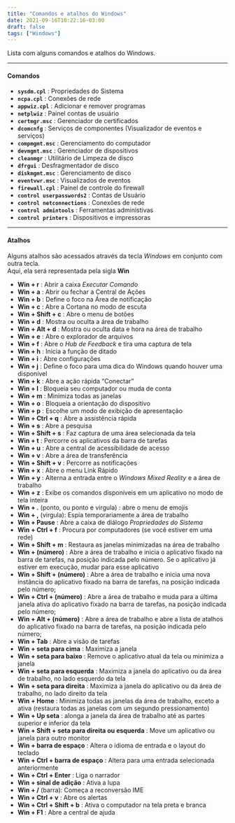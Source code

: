 ```yaml
---
title: "Comandos e atalhos do Windows"
date: 2021-09-16T10:22:16-03:00
draft: false
tags: ["Windows"]
---
```


Lista com alguns comandos e atalhos do Windows.

<!--more-->

____


#### Comandos

- **`sysdm.cpl`** : Propriedades do Sistema  
- **`ncpa.cpl`** : Conexões de rede   
- **`appwiz.cpl`** : Adicionar e remover programas  
- **`netplwiz`** : Painel contas de usuário  
- **`certmgr.msc`** : Gerenciador de certificados  
- **`dcomcnfg`** : Serviços de componentes (Visualizador de eventos e serviços)  
- **`compmgmt.msc`** : Gerenciamento do computador  
- **`devmgmt.msc`** : Gerenciador de dispositivos  
- **`cleanmgr`** : Utilitário de Limpeza de disco  
- **`dfrgui`** : Desfragmentador de disco  
- **`diskmgmt.msc`** : Gerenciamento de disco  
- **`eventvwr.msc`** : Visualizados de eventos  
- **`firewall.cpl`** : Painel de controle do firewall  
- **`control userpasswords2`** : Contas de Usuário  
- **`control netconnections`** : Conexões de rede 
- **`control admintools`** : Ferramentas administivas  
- **`control printers`** : Dispositivos e impressoras  


____

#### Atalhos
Alguns atalhos são acessados através da tecla _Windows_ em conjunto com outra tecla.  
Aqui, ela será representada pela sigla **Win**

- **Win + r** : Abrir a caixa _Executar Comando_
- **Win + a** : Abrir ou fechar a Central de Ações
- **Win + b** : Define o foco na Área de notificação
- **Win + c** : Abre a Cortana no modo de escuta
- **Win + Shift + c** : Abre o menu de botões
- **Win + d** : Mostra ou oculta a área de trabalho
- **Win + Alt + d** : Mostra ou oculta data e hora na área de trabalho
- **Win + e** : Abre o explorador de arquivos
- **Win + f** : Abre o _Hub de Feedback_ e tira uma captura de tela
- **Win + h** : Inicia a função de ditado
- **Win + i** : Abre configurações
- **Win + j** : Define o foco para uma dica do Windows quando houver uma disponível
- **Win + k** : Abre a ação rápida “Conectar”
- **Win + l** : Bloqueia seu computador ou muda de conta
- **Win + m** : Minimiza todas as janelas
- **Win + o** : Bloqueia a orientação do dispositivo
- **Win + p** : Escolhe um modo de exibição de apresentação
- **Win + Ctrl + q** : Abre a assistência rápida
- **Win + s** : Abre a pesquisa
- **Win + Shift + s** : Faz captura de uma área selecionada da tela
- **Win + t** : Percorre os aplicativos da barra de tarefas
- **Win + u** : Abre a central de acessibilidade de acesso
- **Win + v** : Abre a área de transferência
- **Win + Shift + v** : Percorre as notificações
- **Win + x** : Abre o menu Link Rápido
- **Win + y** : Alterna a entrada entre o _Windows Mixed Reality_ e a área de trabalho
- **Win + z** : Exibe os comandos disponíveis em um aplicativo no modo de tela inteira
- **Win + .** (ponto, ou ponto e virgula) : abre o menu de emojis
- **Win + ,** (virgula): Espia temporariamente a área de trabalho
- **Win + Pause** : Abre a caixa de diálogo _Propriedades do Sistema_
- **Win + Ctrl + f** : Procura por computadores (se você estiver em uma rede)
- **Win + Shift + m** : Restaura as janelas minimizadas na área de trabalho
- **Win + (número)** : Abre a área de trabalho e inicia o aplicativo fixado na barra de tarefas, na posição indicada pelo número. Se o aplicativo já estiver em execução, mudar para esse aplicativo
- **Win + Shift + (número)** : Abre a área de trabalho e inicia uma nova instância do aplicativo fixado na barra de tarefas, na posição indicada pelo número;
- **Win + Ctrl + (número)** : Abre a área de trabalho e muda para a última janela ativa do aplicativo fixado na barra de tarefas, na posição indicada pelo número;
- **Win + Alt + (número)** : Abre a área de trabalho e abre a lista de atalhos do aplicativo fixado na barra de tarefas, na posição indicada pelo número;
- **Win + Tab** : Abre a visão de tarefas
- **Win + seta para cima** : Maximiza a janela
- **Win + seta para baixo** : Remove o aplicativo atual da tela ou minimiza a janela
- **Win + seta para esquerda** : Maximiza a janela do aplicativo ou da área de trabalho, no lado esquerdo da tela
- **Win + seta para direita** : Maximiza a janela do aplicativo ou da área de trabalho, no lado direito da tela
- **Win + Home** : Minimiza todas as janelas da área de trabalho, exceto a ativa (restaura todas as janelas com um segundo pressionamento)
- **Win + Up seta** : alonga a janela da área de trabalho até as partes superior e inferior da tela
- **Win + Shift + seta para direita ou esquerda** : Move um aplicativo ou janela para outro monitor
- **Win + barra de espaço** : Altera o idioma de entrada e o layout do teclado
- **Win + Ctrl + barra de espaço** : Altera para uma entrada selecionada anteriormente
- **Win + Ctrl + Enter** : Liga o narrador
- **Win + sinal de adição** : Ativa a lupa
- **Win + /** (barra): Começa a reconversão IME
- **Win + Ctrl + v** : Abre os alertas
- **Win + Ctrl + Shift + b** : Ativa o computador na tela preta e branca
- **Win + F1** : Abre a central de ajuda

